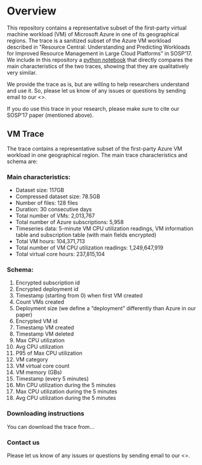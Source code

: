 # Overview


This repository contains a representative subset of the first-party virtual machine workload (VM) of Microsoft Azure in one of its geographical regions.  The trace is a sanitized subset of the Azure VM workload described in "Resource Central: Understanding and Predicting Workloads for Improved Resource Management in Large Cloud Platforms" in SOSP’17.  We include in this repository a [python notebook](https://github.com/Azure/AzurePublicDataset/blob/master/analysis/Azure%20Public%20Dataset%20-%20Trace%20Analysis.ipynb) that directly compares the main characteristics of the two traces, showing that they are qualitatively very similar.

We provide the trace as is, but are willing to help researchers understand and use it.  So, please let us know of any issues or questions by sending email to our <<mailing list>>.

If you do use this trace in your research, please make sure to cite our SOSP’17 paper (mentioned above).

## VM Trace
The trace contains a representative subset of the first-party Azure VM workload in one geographical region.  The main trace characteristics and schema are:

### Main characteristics:
*	Dataset size: 117GB
*	Compressed dataset size: 78.5GB
*	Number of files: 128 files
*	Duration: 30 consecutive days
*	Total number of VMs: 2,013,767
*	Total number of Azure subscriptions: 5,958
*	Timeseries data: 5-minute VM CPU utilization readings, VM information table and subscription table (with main fields encrypted)
*	Total VM hours: 104,371,713
*	Total number of VM CPU utilization readings: 1,249,647,919
*	Total virtual core hours: 237,815,104


### Schema:
1.	Encrypted subscription id
2.	Encrypted deployment id 
3.	Timestamp (starting from 0) when first VM created
4.	Count VMs created
5.	Deployment size (we define a “deployment” differently than Azure in our paper)
6.	Encrypted VM id
7.	Timestamp VM created
8.	Timestamp VM deleted
9.	Max CPU utilization
10.	Avg CPU utilization
11.	P95 of Max CPU utilization
12.	VM category
13.	VM virtual core count
14.	VM memory (GBs)
15.	Timestamp (every 5 minutes)
16.	Min CPU utilization during the 5 minutes
17.	Max CPU utilization during the 5 minutes
18.	Avg CPU utilization during the 5 minutes

### Downloading instructions
You can download the trace from…

### Contact us
Please let us know of any issues or questions by sending email to our <<mailing list>>.


